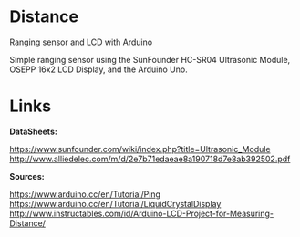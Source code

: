 # Distance
Ranging sensor and LCD with Arduino

Simple ranging sensor using the SunFounder HC-SR04 Ultrasonic Module, OSEPP 16x2 LCD Display, and the Arduino Uno.

# Links
**DataSheets:**

  https://www.sunfounder.com/wiki/index.php?title=Ultrasonic_Module
  http://www.alliedelec.com/m/d/2e7b71edaeae8a190718d7e8ab392502.pdf

**Sources:**

  https://www.arduino.cc/en/Tutorial/Ping
  https://www.arduino.cc/en/Tutorial/LiquidCrystalDisplay
  http://www.instructables.com/id/Arduino-LCD-Project-for-Measuring-Distance/
